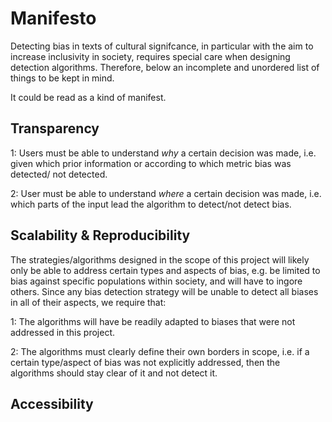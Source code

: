 # Manifesto

Detecting bias in texts of cultural signifcance, in particular with the aim to increase inclusivity in society, 
requires special care when designing detection algorithms. Therefore, below an incomplete and unordered list of things to be kept in mind.

It could be read as a kind of manifest.


## Transparency



  1: Users must be able to understand *why* a certain decision was made, i.e. given which prior information or according to which metric bias was detected/
not detected.

  2: User must be able to understand *where* a certain decision was made, i.e. which parts of the input lead the algorithm to detect/not detect bias.


## Scalability & Reproducibility

The strategies/algorithms designed in the scope of this project will likely only be able to address certain types and aspects of bias, e.g. be limited to bias against specific populations within society, and will have to ingore others. Since any bias detection strategy will be unable to detect all biases in all of their aspects, we require that: 

  1: The algorithms will have be readily adapted to biases that were not addressed in this project.
  
  2: The algorithms must clearly define their own borders in scope, i.e. if a certain type/aspect of bias was not explicitly addressed, then the algorithms should stay clear of it and not detect it.


## Accessibility


